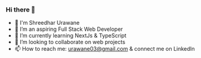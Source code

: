 ### Hi there 👋

<!--
**Shreedhar03/Shreedhar03** is a ✨ _special_ ✨ repository because its `README.md` (this file) appears on your GitHub profile.

Here are some ideas to get you started:
-->
- 👋 I'm Shreedhar Urawane
- 🔭 I’m an aspiring Full Stack Web Developer
- 🌱 I’m currently learning NextJs & TypeScript
- 👯 I’m looking to collaborate on web projects
- 📫 How to reach me: urawane03@gmail.com & connect me on LinkedIn

